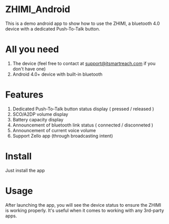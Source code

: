 # ZHIMI_Android
This is a demo android app to show how to use the ZHIMI, a bluetooth 4.0 device with a dedicated Push-To-Talk button.

# All you need
1. The device (feel free to contact at support@itsmartreach.com if you don't have one)
2. Android 4.0+ device with built-in bluetooth

# Features
1. Dedicated Push-To-Talk button status display ( pressed / released )
2. SCO/A2DP volume display
3. Battery capacity display 
4. Announcement of bluetooth link status ( connected / disconneted )
5. Announcement of current voice volume
6. Support Zello app (through broadcasting intent)

# Install
Just install the app

# Usage
After launching the app, you will see the device status to ensure the ZHIMI is working properly.
It's useful when it comes to working with any 3rd-party apps.
